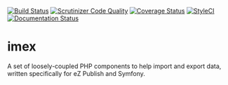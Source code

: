 [![Build Status](https://travis-ci.org/nozavroni/imex.svg?branch=master)](https://travis-ci.org/nozavroni/imex)
[![Scrutinizer Code Quality](https://scrutinizer-ci.com/g/nozavroni/imex/badges/quality-score.png?b=tasks%2F10-buildservices)](https://scrutinizer-ci.com/g/nozavroni/imex/?branch=tasks%2F10-buildservices)
[![Coverage Status](https://coveralls.io/repos/github/nozavroni/imex/badge.svg?branch=tasks%2F10-buildservices)](https://coveralls.io/github/nozavroni/imex?branch=tasks%2F10-buildservices)
[![StyleCI](https://styleci.io/repos/76695953/shield?branch=master)](https://styleci.io/repos/76695953)
[![Documentation Status](https://readthedocs.org/projects/imex/badge/?version=latest)](http://imex.readthedocs.io/en/latest/?badge=latest)

# imex
A set of loosely-coupled PHP components to help import and export data, written specifically for eZ Publish and Symfony. 
